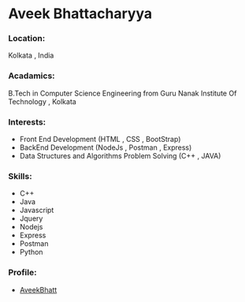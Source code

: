 # Aveek Bhattacharyya

### Location:

Kolkata , India

### Acadamics: 

B.Tech in Computer Science Engineering from Guru Nanak Institute Of Technology , Kolkata

### Interests: 

- Front End Development (HTML , CSS , BootStrap)
- BackEnd Development (NodeJs , Postman , Express)
- Data Structures and Algorithms Problem Solving (C++ , JAVA)

### Skills:

- C++
- Java
- Javascript
- Jquery
- Nodejs
- Express
- Postman
- Python

### Profile:

- [AveekBhatt](https://github.com/AveekBhatt)
 

